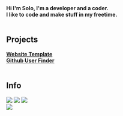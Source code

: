 <div></div>
<b>Hi I'm Solo, I'm a developer and a coder.</b>
<div></div>
<b>I like to code and make stuff in my freetime.</b>
<br><br>
<h2>Projects</h2>
<div></div>
<b><a href="https://catgirlssimp.github.io/websiteTemplate.html">Website Template</a></b>
<div></div>
<b><a href="https://catgirlssimp.github.io/githubUserFinder.html">Github User Finder</a></b>
<br></br>
<h2>Info</h2>
<div>
		<img src="https://lanyard-profile-readme.vercel.app/api/626848427736694795?theme=dark&bg=222024&animated=false&hideDiscrim=true&borderRadius=30px&idleMessage=Idling">
<img src="https://github-readme-stats.vercel.app/api/top-langs/?username=CatgirlsSimp&count_private=true&theme=midnight-purple&layout=compact">
<img src="https://spotify-github-profile.vercel.app/api/view?uid=soloboyyeet&cover_image=true&theme=default">
</div>
<img src="https://readme-typing-svg.herokuapp.com?size=30&lines=Get+some+bitches.">